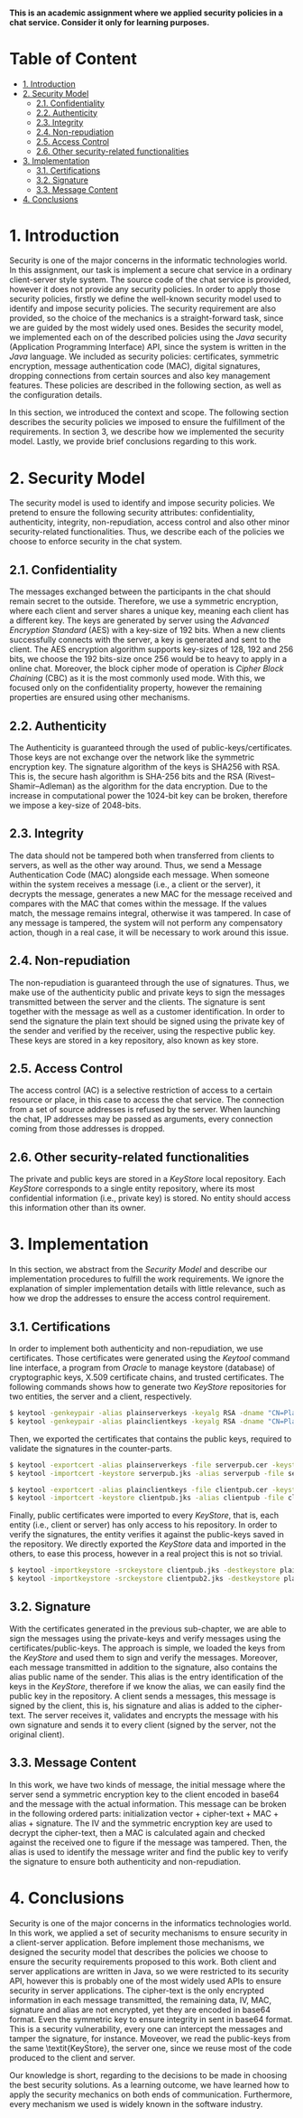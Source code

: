 #### This is an academic assignment where we applied security policies in a chat service. Consider it only for learning purposes.

# Table of Content

- [1. Introduction](#1-introduction)
- [2. Security Model](#2-security-model)
  * [2.1. Confidentiality](#21-confidentiality)
  * [2.2. Authenticity](#22-authenticity)
  * [2.3. Integrity](#23-integrity)
  * [2.4. Non-repudiation](#24-non-repudiation)
  * [2.5. Access Control](#25-access-control)
  * [2.6. Other security-related functionalities](#26-other-security-related-functionalities)
- [3. Implementation](#3-implementation)
  * [3.1. Certifications](#31-certifications)
  * [3.2. Signature](#32-signature)
  * [3.3. Message Content](#33-message-content)
- [4. Conclusions](#4-conclusions)

# 1. Introduction 

Security is one of the major concerns in the informatic technologies world. In this assignment, our task is implement a secure chat service in a ordinary client-server style system. The source code of the chat service is provided, however it does not provide any security policies. In order to apply those security policies, firstly we define the well-known security model used to identify and impose security policies. The security requirement are also provided, so the choice of the mechanics is a straight-forward task, since we are guided by the most widely used ones.
Besides the security model, we implemented each on of the described policies using the *Java* security (Application Programming Interface) API, since the system is written in the *Java* language. We included as security policies: certificates, symmetric encryption, message authentication code (MAC), digital signatures, dropping connections from certain sources and also key management features. These policies are described in the following section, as well as the configuration details.

In this section, we introduced the context and scope. The following section describes the security policies we imposed to ensure the fulfillment of the requirements. In section 3, we describe how we implemented the security model. Lastly, we provide brief conclusions regarding to this work.


# 2. Security Model 

The security model is used to identify and impose security policies. We pretend to ensure the following security attributes: confidentiality, authenticity, integrity, non-repudiation, access control and also other minor security-related functionalities. Thus, we describe each of the policies we choose to enforce security in the chat system.

## 2.1. Confidentiality

The messages exchanged between the participants in the chat should remain secret to the outside. Therefore, we use a symmetric encryption, where each client and server shares a unique key, meaning each client has a different key. The keys are generated by server using the *Advanced Encryption Standard* (AES) with a key-size of 192 bits. When a new clients successfully connects with the server, a key is generated and sent to the client. The AES encryption algorithm supports key-sizes of 128, 192 and 256 bits, we choose the 192 bits-size once 256 would be to heavy to apply in a online chat. Moreover, the block cipher mode of operation is *Cipher Block Chaining* (CBC) as it is the most commonly used mode. With this, we focused only on the confidentiality property, however the remaining properties are ensured using other mechanisms.

## 2.2. Authenticity

The Authenticity is guaranteed through the used of public-keys/certificates. Those keys are not exchange over the network like the symmetric encryption key. The signature algorithm of the keys is SHA256 with RSA. This is, the secure hash algorithm is SHA-256 bits and the RSA (Rivest–Shamir–Adleman) as the algorithm for the data encryption. Due to the increase in computational power the 1024-bit key can be broken, therefore we impose a key-size of 2048-bits.

## 2.3. Integrity

The data should not be tampered both when transferred from clients to servers, as well as the other way around. Thus, we send a Message Authentication Code (MAC) alongside each message. When someone within the system receives a message (i.e., a client or the server), it decrypts the message, generates a new MAC for the message received and compares with the MAC that comes within the message. If the values match, the message remains integral, otherwise it was tampered. In case of any message is tampered, the system will not perform any compensatory action, though in a real case, it will be necessary to work around this issue.

## 2.4. Non-repudiation

The non-repudiation is guaranteed through the use of signatures. Thus, we make use of the authenticity public and private keys to sign the messages transmitted between the server and the clients. The signature is sent together with the message as well as a customer identification. In order to send the signature the plain text should be signed using the private key of the sender and verified by the receiver, using the respective public key. These keys are stored in a key repository, also known as key store.

## 2.5. Access Control

The access control (AC) is a selective restriction of access to a certain resource or place, in this case to access the chat service. The connection from a set of source addresses is refused by the server. When launching the chat, IP addresses may be passed as arguments, every connection coming from those addresses is dropped.

## 2.6. Other security-related functionalities

The private and public keys are stored in a *KeyStore* local repository. Each *KeyStore* corresponds to a single entity repository, where its most confidential information (i.e., private key) is stored. No entity should access this information other than its owner.

# 3. Implementation

In this section, we abstract from the *Security Model* and describe our implementation procedures to fulfill the work requirements. We ignore the explanation of simpler implementation details with little relevance, such as how we drop the addresses to ensure the access control requirement.

## 3.1. Certifications
In order to implement both authenticity and non-repudiation, we use certificates. Those certificates were generated using the *Keytool* command line interface, a program from *Oracle* to manage keystore (database) of cryptographic keys, X.509 certificate chains, and trusted certificates. The following commands shows how to generate two *KeyStore* repositories for two entities, the server and a client, respectively.

~~~bash
$ keytool -genkeypair -alias plainserverkeys -keyalg RSA -dname "CN=Plain Server, OU=DEI, O=UC, L=Coimbra, ST=Coimbra, C=PT" -keypass password -keystore plainserver.jks -storepass password
$ keytool -genkeypair -alias plainclientkeys -keyalg RSA -dname "CN=Plain Server, OU=DEI, O=UC, L=Coimbra, ST=Coimbra, C=PT" -keypass password -keystore plainclient.jks -storepass password
~~~

Then, we exported the certificates that contains the public keys, required to validate the signatures in the counter-parts.

~~~bash
$ keytool -exportcert -alias plainserverkeys -file serverpub.cer -keystore plainserver.jks -storepass password
$ keytool -importcert -keystore serverpub.jks -alias serverpub -file serverpub.cer -storepass password

$ keytool -exportcert -alias plainclientkeys -file clientpub.cer -keystore plainclient.jks -storepass password
$ keytool -importcert -keystore clientpub.jks -alias clientpub -file clientpub.cer -storepass password
~~~

Finally, public certificates were imported to every *KeyStore*, that is, each entity (i.e., client or server) has only access to his repository. In order to verify the signatures, the entity verifies it against the public-keys saved in the repository. We directly exported the *KeyStore* data and imported in the others, to ease this process, however in a real project this is not so trivial.

~~~bash
$ keytool -importkeystore -srckeystore clientpub.jks -destkeystore plainserver.jks
$ keytool -importkeystore -srckeystore clientpub2.jks -destkeystore plainserver.jks
~~~

## 3.2. Signature

With the certificates generated in the previous sub-chapter, we are able to sign the messages using the private-keys and verify messages using the certificates/public-keys. The approach is simple, we loaded the keys from the *KeyStore* and used them to sign and verify the messages. Moreover, each message transmitted in addition to the signature, also contains the alias public name of the sender. This alias is the entry identification of the keys in the *KeyStore*, therefore if we know the alias, we can easily find the public key in the repository. 
A client sends a messages, this message is signed by the client, this is, his signature and alias is added to the cipher-text. The server receives it, validates and encrypts the message with his own signature and sends it to every client (signed by the server, not the original client).

## 3.3. Message Content

In this work, we have two kinds of message, the initial message where the server send a symmetric encryption key to the client encoded in base64 and the message with the actual information. This message can be broken in the following ordered parts: initialization vector + cipher-text + MAC + alias + signature. The IV and the symmetric encryption key are used to decrypt the cipher-text, then a MAC is calculated again and checked against the received one to figure if the message was tampered. Then, the alias is used to identify the message writer and find the public key to verify the signature to ensure both authenticity and non-repudiation.

# 4. Conclusions
Security is one of the major concerns in the informatics technologies world. In this work, we applied a set of security mechanisms to ensure security in a client-server application. Before implement those mechanisms, we designed the security model that describes the policies we choose to ensure the security requirements proposed to this work.
Both client and server applications are written in Java, so we were restricted to its security API, however this is probably one of the most widely used APIs to ensure security in server applications. 
The cipher-text is the only encrypted information in each message transmitted, the remaining data, IV, MAC, signature and alias are not encrypted, yet they are encoded in base64 format. Even the symmetric key to ensure integrity in sent in base64 format. This is a security vulnerability, every one can intercept the messages and tamper the signature, for instance. Moveover, we read the public-keys from the same \textit{KeyStore}, the server one, since we reuse most of the code produced to the client and server.

Our knowledge is short, regarding to the decisions to be made in choosing the best security solutions. As a learning outcome, we have learned how to apply the security mechanics on both ends of communication. Furthermore, every mechanism we used is widely known in the software industry.
